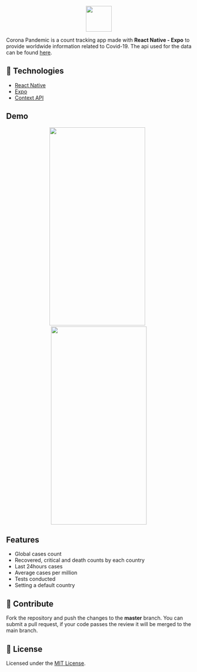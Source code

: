 <p align="center">
  <img src="https://raw.githubusercontent.com/naeemqaswar/CoronaPandemic/master/assets/logo.png" height=70/>
</p>


Corona Pandemic is a count tracking app made with **React Native - Expo** to provide worldwide information related to Covid-19. The api used for the data can be found [here](https://corona.lmao.ninja/docs/).

## 🚀 Technologies

  - [React Native](https://reactnative.dev/)
  - [Expo](https://expo.io/)
  - [Context API](https://reactjs.org/docs/context.html)

## Demo

<div align="center">
<!-- <img src="https://raw.githubusercontent.com/naeemqaswar/CoronaPandemic/master/demo/screens/1-splash.jpg" width="260" height="538"/>&nbsp;&nbsp; -->
<img src="https://raw.githubusercontent.com/naeemqaswar/CoronaPandemic/master/demo/screens/2-home.jpg" width="260" height="538"/>&nbsp;&nbsp;
<img src="https://raw.githubusercontent.com/naeemqaswar/CoronaPandemic/master/demo/screens/3-change-region.jpg" width="260" height="538"/>
</div>

## Features

  - Global cases count
  - Recovered, critical and death counts by each country
  - Last 24hours cases
  - Average cases per million
  - Tests conducted
  - Setting a default country

## 🤝 Contribute

Fork the repository and push the changes to the **master** branch. You can submit a pull request, if your code passes the review it will be merged to the main branch.

## 📝 License

Licensed under the [MIT License](./LICENSE).